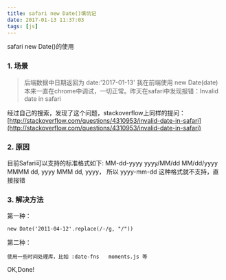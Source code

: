 ```yaml
---
title: safari new Date()填坑记
date: 2017-01-13 11:37:03
tags: [js]
---
```


safari new Date()的使用

<!-- more -->

### 1. 场景 

> 后端数据中日期返回为 date:'2017-01-13'
  我在前端使用 new Date(date)
  本来一直在chrome中调试，一切正常。昨天在safari中发现报错：Invalid date in safari

经过自己的搜索，发现了这个问题，stackoverflow上同样的提问：[http://stackoverflow.com/questions/4310953/invalid-date-in-safari](http://stackoverflow.com/questions/4310953/invalid-date-in-safari)

### 2. 原因

目前Safari可以支持的标准格式如下: MM-dd-yyyy yyyy/MM/dd MM/dd/yyyy MMMM dd, yyyy MMM dd, yyyy，
所以 yyyy-mm-dd 这种格式就不支持，直接报错


### 3. 解决方法
第一种：  

	new Date('2011-04-12'.replace(/-/g, "/"))

第二种：

	使用一些时间处理库，比如 :date-fns   moments.js 等

OK,Done!